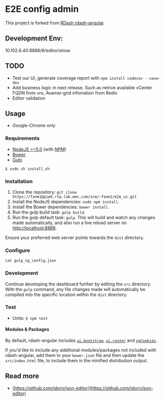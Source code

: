 # E2E config admin

This project is forked from [RDash rdash-angular](https://github.com/rdash/rdash-angular.git).

## Development Env:
10.102.6.40:8888/#/editor/show

## TODO
* Test our UI, generate coverage report with `npm install codecov --save-dev`
* Add business logic in next release. Such as retrive available vCenter FQDN from vro, Avamar-grid infomation from Redis
* Editor validation

## Usage
* Google-Chrome only

### Requirements
* [NodeJS >=5.0](http://nodejs.org/) (with [NPM](https://www.npmjs.org/))
* [Bower](http://bower.io)
* [Gulp](http://gulpjs.com)

`$ sudo sh install.sh`

### Installation
1. Clone the repository: `git clone https://fanm1@pie6.rtp.lab.emc.com/scm/~fanm1/e2e_ui.git`
2. Install the NodeJS dependencies: `sudo npm install`.
3. Install the Bower dependencies: `bower install`.
4. Run the gulp build task: `gulp build`.
5. Run the gulp default task: `gulp`. This will build and watch any changes made automatically, and also run a live reload server on [http://localhost:8888](http://localhost:8888).

Ensure your preferred web server points towards the `dist` directory.

### Configure
`cat gulp_ng_config.json`

### Development
Continue developing the dashboard further by editing the `src` directory. With the `gulp` command, any file changes made will automatically be compiled into the specific location within the `dist` directory.

### Test
* Units: `$ npm test`

#### Modules & Packages
By default, rdash-angular includes [`ui.bootstrap`](http://angular-ui.github.io/bootstrap/), [`ui.router`](https://github.com/angular-ui/ui-router) and [`ngCookies`](https://docs.angularjs.org/api/ngCookies). 

If you'd like to include any additional modules/packages not included with rdash-angular, add them to your `bower.json` file and then update the `src/index.html` file, to include them in the minified distribution output.

## Read more
* [https://github.com/jdorn/json-editor](https://github.com/jdorn/json-editor)
